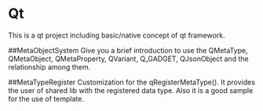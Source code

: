 # Qt
This is a qt project including basic/native concept of qt framework.


##MetaObjectSystem
Give you a brief introduction to use the QMetaType, QMetaObject, QMetaProperty, QVariant, Q_GADGET, QJsonObject and the relationship among them.


##MetaTypeRegister
Customization for the qRegisterMetaType(). It provides the user of shared lib with the registered data type.
Also it is a good sample for the use of template.



